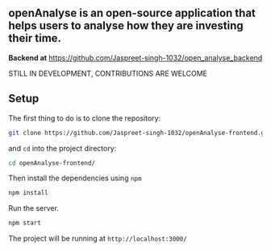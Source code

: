 ## openAnalyse is an open-source application that helps users to analyse how they are investing their time.


**Backend at** https://github.com/Jaspreet-singh-1032/open_analyse_backend

STILL IN DEVELOPMENT, CONTRIBUTIONS ARE WELCOME
## Setup
The first thing to do is to clone the repository:
```sh
git clone https://github.com/Jaspreet-singh-1032/openAnalyse-frontend.git
```
and `cd` into the project directory:
```sh
cd openAnalyse-frontend/
```
Then install the dependencies using `npm`
```sh
npm install
```
Run the server.
```sh
npm start
```
The project will be running at `http://localhost:3000/`
